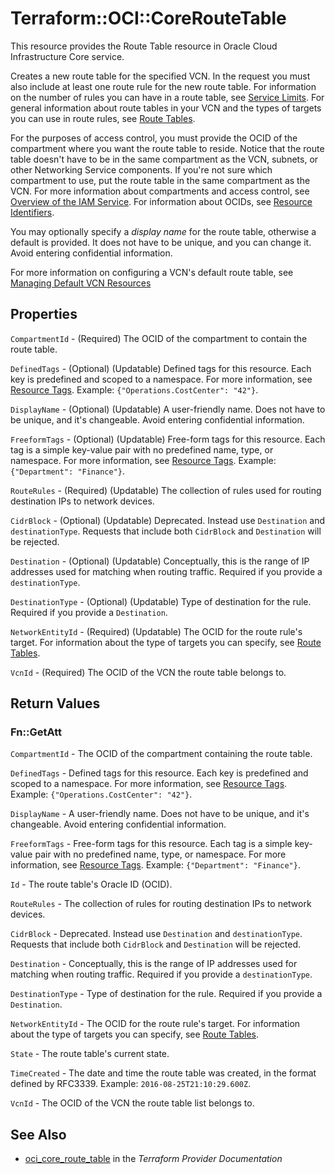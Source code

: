 # Terraform::OCI::CoreRouteTable

This resource provides the Route Table resource in Oracle Cloud Infrastructure Core service.

Creates a new route table for the specified VCN. In the request you must also include at least one route
rule for the new route table. For information on the number of rules you can have in a route table, see
[Service Limits](https://docs.cloud.oracle.com/iaas/Content/General/Concepts/servicelimits.htm). For general information about route
tables in your VCN and the types of targets you can use in route rules,
see [Route Tables](https://docs.cloud.oracle.com/iaas/Content/Network/Tasks/managingroutetables.htm).

For the purposes of access control, you must provide the OCID of the compartment where you want the route
table to reside. Notice that the route table doesn't have to be in the same compartment as the VCN, subnets,
or other Networking Service components. If you're not sure which compartment to use, put the route
table in the same compartment as the VCN. For more information about compartments and access control, see
[Overview of the IAM Service](https://docs.cloud.oracle.com/iaas/Content/Identity/Concepts/overview.htm). For information about OCIDs, see
[Resource Identifiers](https://docs.cloud.oracle.com/iaas/Content/General/Concepts/identifiers.htm).

You may optionally specify a *display name* for the route table, otherwise a default is provided.
It does not have to be unique, and you can change it. Avoid entering confidential information.

For more information on configuring a VCN's default route table, see [Managing Default VCN Resources](/docs/providers/oci/guides/managing_default_resources.html)

## Properties

`CompartmentId` - (Required) The OCID of the compartment to contain the route table.

`DefinedTags` - (Optional) (Updatable) Defined tags for this resource. Each key is predefined and scoped to a namespace. For more information, see [Resource Tags](https://docs.cloud.oracle.com/iaas/Content/General/Concepts/resourcetags.htm).  Example: `{"Operations.CostCenter": "42"}`.

`DisplayName` - (Optional) (Updatable) A user-friendly name. Does not have to be unique, and it's changeable. Avoid entering confidential information.

`FreeformTags` - (Optional) (Updatable) Free-form tags for this resource. Each tag is a simple key-value pair with no predefined name, type, or namespace. For more information, see [Resource Tags](https://docs.cloud.oracle.com/iaas/Content/General/Concepts/resourcetags.htm).  Example: `{"Department": "Finance"}`.

`RouteRules` - (Required) (Updatable) The collection of rules used for routing destination IPs to network devices.

`CidrBlock` - (Optional) (Updatable) Deprecated. Instead use `Destination` and `destinationType`. Requests that include both `CidrBlock` and `Destination` will be rejected.

`Destination` - (Optional) (Updatable) Conceptually, this is the range of IP addresses used for matching when routing traffic. Required if you provide a `destinationType`.

`DestinationType` - (Optional) (Updatable) Type of destination for the rule. Required if you provide a `Destination`.

`NetworkEntityId` - (Required) (Updatable) The OCID for the route rule's target. For information about the type of targets you can specify, see [Route Tables](https://docs.cloud.oracle.com/iaas/Content/Network/Tasks/managingroutetables.htm).

`VcnId` - (Required) The OCID of the VCN the route table belongs to.


## Return Values

### Fn::GetAtt

`CompartmentId` - The OCID of the compartment containing the route table.

`DefinedTags` - Defined tags for this resource. Each key is predefined and scoped to a namespace. For more information, see [Resource Tags](https://docs.cloud.oracle.com/iaas/Content/General/Concepts/resourcetags.htm).  Example: `{"Operations.CostCenter": "42"}`.

`DisplayName` - A user-friendly name. Does not have to be unique, and it's changeable. Avoid entering confidential information.

`FreeformTags` - Free-form tags for this resource. Each tag is a simple key-value pair with no predefined name, type, or namespace. For more information, see [Resource Tags](https://docs.cloud.oracle.com/iaas/Content/General/Concepts/resourcetags.htm).  Example: `{"Department": "Finance"}`.

`Id` - The route table's Oracle ID (OCID).

`RouteRules` - The collection of rules for routing destination IPs to network devices.

`CidrBlock` - Deprecated. Instead use `Destination` and `destinationType`. Requests that include both `CidrBlock` and `Destination` will be rejected.

`Destination` - Conceptually, this is the range of IP addresses used for matching when routing traffic. Required if you provide a `destinationType`.

`DestinationType` - Type of destination for the rule. Required if you provide a `Destination`.

`NetworkEntityId` - The OCID for the route rule's target. For information about the type of targets you can specify, see [Route Tables](https://docs.cloud.oracle.com/iaas/Content/Network/Tasks/managingroutetables.htm).

`State` - The route table's current state.

`TimeCreated` - The date and time the route table was created, in the format defined by RFC3339.  Example: `2016-08-25T21:10:29.600Z`.

`VcnId` - The OCID of the VCN the route table list belongs to.

## See Also

* [oci_core_route_table](https://www.terraform.io/docs/providers/oci/r/core_route_table.html) in the _Terraform Provider Documentation_